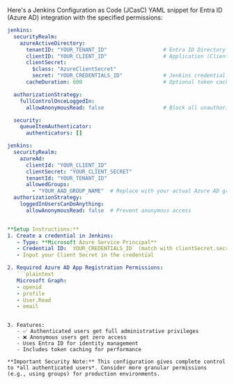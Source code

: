 Here's a Jenkins Configuration as Code (JCasC) YAML snippet for Entra ID (Azure AD) integration with the specified permissions:

```yaml
jenkins:
  securityRealm:
    azureActiveDirectory:
      tenantID: "YOUR_TENANT_ID"                  # Entra ID Directory (Tenant) ID
      clientID: "YOUR_CLIENT_ID"                  # Application (Client) ID
      clientSecret:
        $class: "AzureClientSecret"
        secret: "YOUR_CREDENTIALS_ID"             # Jenkins credential ID storing client secret
      cacheDuration: 600                          # Optional token cache duration

  authorizationStrategy:
    fullControlOnceLoggedIn:
      allowAnonymousRead: false                   # Block all unauthorized access

  security:
    queueItemAuthenticator:
      authenticators: []
```

```yaml
jenkins:
  securityRealm:
    azureAd:
      clientId: "YOUR_CLIENT_ID"
      clientSecret: "YOUR_CLIENT_SECRET"
      tenantId: "YOUR_TENANT_ID"
      allowedGroups:
        - "YOUR_AAD_GROUP_NAME"  # Replace with your actual Azure AD group name
  authorizationStrategy:
    loggedInUsersCanDoAnything:
      allowAnonymousRead: false  # Prevent anonymous access


**Setup Instructions:**
1. Create a credential in Jenkins:
   - Type: **Microsoft Azure Service Principal**
   - Credential ID: `YOUR_CREDENTIALS_ID` (match with clientSecret.secret)
   - Input your Client Secret in the credential

2. Required Azure AD App Registration Permissions:
   ```plaintext
   Microsoft Graph:
   - openid
   - profile
   - User.Read
   - email
   ```
```

3. Features:
   - ✅ Authenticated users get full administrative privileges
   - ❌ Anonymous users get zero access
   - Uses Entra ID for identity management
   - Includes token caching for performance

**Important Security Note:** This configuration gives complete control to *all authenticated users*. Consider more granular permissions (e.g., using groups) for production environments.
